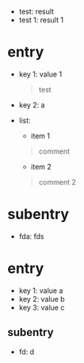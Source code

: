
- test: result
- test 1: result 1

# entry
- key 1: value 1

  > test
- key 2: a
- list:
  * item 1

  > comment

  * item 2

  > comment 2

# subentry
- fda: fds

# entry
- key 1: value a
- key 2: value b
- key 3: value c

## subentry
- fd: d

